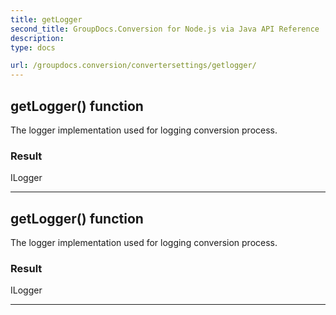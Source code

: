 ```yaml
---
title: getLogger
second_title: GroupDocs.Conversion for Node.js via Java API Reference
description: 
type: docs

url: /groupdocs.conversion/convertersettings/getlogger/
---
```


## getLogger()  function

 The logger implementation used for logging conversion process.
 

### Result
ILogger


---


## getLogger()  function

 The logger implementation used for logging conversion process.
 

### Result
ILogger


---


